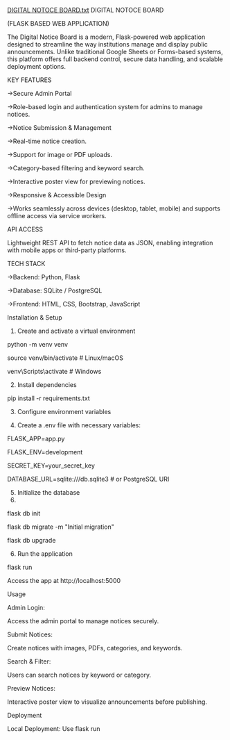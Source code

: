 [DIGITAL NOTOCE BOARD.txt](https://github.com/user-attachments/files/22057536/DIGITAL.NOTOCE.BOARD.txt)
DIGITAL NOTOCE BOARD

(FLASK BASED WEB APPLICATION)

The Digital Notice Board is a modern, Flask-powered web application designed to streamline the way institutions manage and display public announcements. Unlike traditional Google Sheets or Forms-based systems, this platform offers full backend control, secure data handling, and scalable deployment options.

KEY FEATURES

->Secure Admin Portal

->Role-based login and authentication system for admins to manage notices.

->Notice Submission & Management

->Real-time notice creation.

->Support for image or PDF uploads.

->Category-based filtering and keyword search.

->Interactive poster view for previewing notices.

->Responsive & Accessible Design

->Works seamlessly across devices (desktop, tablet, mobile) and supports offline access via service workers.


API ACCESS

Lightweight REST API to fetch notice data as JSON, enabling integration with mobile apps or third-party platforms.


TECH STACK

->Backend: Python, Flask

->Database: SQLite / PostgreSQL

->Frontend: HTML, CSS, Bootstrap, JavaScript


Installation & Setup

1. Create and activate a virtual environment

python -m venv venv

source venv/bin/activate  # Linux/macOS

venv\Scripts\activate     # Windows


2. Install dependencies

pip install -r requirements.txt


3. Configure environment variables

4. Create a .env file with necessary variables:

FLASK_APP=app.py

FLASK_ENV=development

SECRET_KEY=your_secret_key

DATABASE_URL=sqlite:///db.sqlite3  # or PostgreSQL URI


5. Initialize the database
6. 
flask db init

flask db migrate -m "Initial migration"

flask db upgrade


6. Run the application

flask run

Access the app at http://localhost:5000


Usage

Admin Login:

Access the admin portal to manage notices securely.

Submit Notices:

Create notices with images, PDFs, categories, and keywords.

Search & Filter:

Users can search notices by keyword or category.

Preview Notices:

Interactive poster view to visualize announcements before publishing.


Deployment

Local Deployment: Use flask run 




